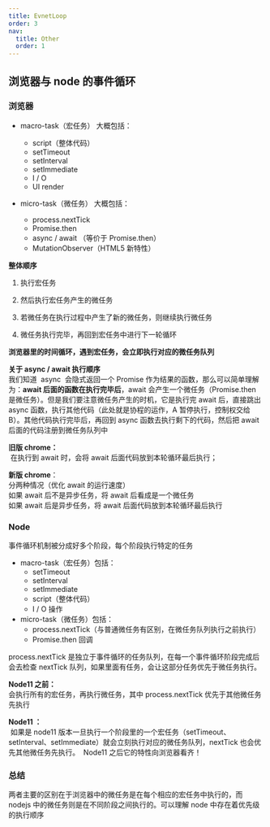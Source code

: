 ```yaml
---
title: EvnetLoop
order: 3
nav:
  title: Other
  order: 1
---
```


## 浏览器与 node 的事件循环

### 浏览器

- macro-task（宏任务） 大概包括：

  - script（整体代码）
  - setTimeout
  - setInterval
  - setImmediate
  - I / O
  - UI render

- micro-task（微任务） 大概包括：
  - process.nextTick
  - Promise.then
  - async / await （等价于 Promise.then）
  - MutationObserver（HTML5 新特性）

**整体顺序**

1. 执行宏任务

2. 然后执行宏任务产生的微任务

3. 若微任务在执行过程中产生了新的微任务，则继续执行微任务

4. 微任务执行完毕，再回到宏任务中进行下一轮循环

**浏览器里的时间循环，遇到宏任务，会立即执行对应的微任务队列**

**关于 async / await 执行顺序** <br/>
我们知道  async  会隐式返回一个 Promise 作为结果的函数，那么可以简单理解为：**await 后面的函数在执行完毕后**，await 会产生一个微任务（Promise.then 是微任务）。但是我们要注意微任务产生的时机，它是执行完 await 后，直接跳出 async 函数，执行其他代码（此处就是协程的运作，A 暂停执行，控制权交给 B）。其他代码执行完毕后，再回到 async 函数去执行剩下的代码，然后把 await 后面的代码注册到微任务队列中

**旧版 chrome：** <br/>
​ 在执行到 await 时，会将 await 后面代码放到本轮循环最后执行；

**新版 chrome**：<br/>
分两种情况（优化 await 的运行速度）<br/>
如果 await 后不是异步任务，将 await 后看成是一个微任务<br/>
如果 await 后是异步任务，将 await 后面代码放到本轮循环最后执行

### Node

事件循环机制被分成好多个阶段，每个阶段执行特定的任务

- macro-task（宏任务）包括：
  - setTimeout
  - setInterval
  - setImmediate
  - script（整体代码）
  - I / O 操作
- micro-task（微任务）包括：
  - process.nextTick（与普通微任务有区别，在微任务队列执行之前执行）
  - Promise.then 回调

process.nextTick 是独立于事件循环的任务队列，在每一个事件循环阶段完成后会去检查 nextTick 队列，如果里面有任务，会让这部分任务优先于微任务执行。

**Node11 之前：** <br/>
会执行所有的宏任务，再执行微任务，其中 process.nextTick 优先于其他微任务先执行

**Node11 ：** <br/>
​ 如果是 node11 版本一旦执行一个阶段里的一个宏任务（setTimeout、setInterval、setImmediate）就会立刻执行对应的微任务队列，nextTick 也会优先其他微任务先执行。
​ Node11 之后它的特性向浏览器看齐！

### 总结

两者主要的区别在于浏览器中的微任务是在每个相应的宏任务中执行的，而 nodejs 中的微任务则是在不同阶段之间执行的。可以理解 node 中存在着优先级的执行顺序
